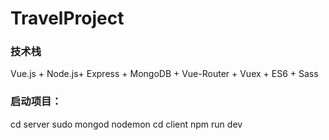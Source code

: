 # TravelProject

### 技术栈
Vue.js + Node.js+ Express + MongoDB + Vue-Router + Vuex + ES6 + Sass

### 启动项目：
cd server
sudo mongod
nodemon
cd client
npm run dev
